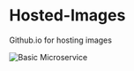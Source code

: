 # Hosted-Images
Github.io for hosting images


![Basic Microservice](https://tusharsharma118.github.io/Hosted-Images/MSA-Final.png)
